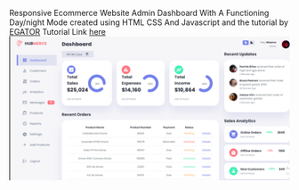 Responsive Ecommerce Website Admin Dashboard With A Functioning Day/night Mode created using HTML CSS And Javascript and the tutorial by <a href="https://www.youtube.com/c/EGATORTUTORIALS" target="_blank">EGATOR</a>
Tutorial Link <a href="https://youtu.be/BOF79TAIkYQ" target="_blank">here</a>
![Project Thumbnail](./thumbnail.png)